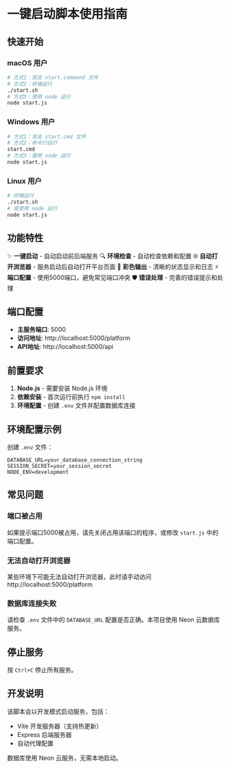 # 一键启动脚本使用指南

## 快速开始

### macOS 用户
```bash
# 方式1：双击 start.command 文件
# 方式2：终端运行
./start.sh
# 方式3：使用 node 运行
node start.js
```

### Windows 用户
```bash
# 方式1：双击 start.cmd 文件
# 方式2：命令行运行
start.cmd
# 方式3：使用 node 运行
node start.js
```

### Linux 用户
```bash
# 终端运行
./start.sh
# 或使用 node 运行
node start.js
```

## 功能特性

✨ **一键启动** - 自动启动前后端服务
🔍 **环境检查** - 自动检查依赖和配置
🌐 **自动打开浏览器** - 服务启动后自动打开平台页面
🎨 **彩色输出** - 清晰的状态显示和日志
⚡ **端口配置** - 使用5000端口，避免常见端口冲突
🛡️ **错误处理** - 完善的错误提示和处理

## 端口配置

- **主服务端口**: 5000
- **访问地址**: http://localhost:5000/platform
- **API地址**: http://localhost:5000/api

## 前置要求

1. **Node.js** - 需要安装 Node.js 环境
2. **依赖安装** - 首次运行前执行 `npm install`
3. **环境配置** - 创建 `.env` 文件并配置数据库连接

## 环境配置示例

创建 `.env` 文件：
```env
DATABASE_URL=your_database_connection_string
SESSION_SECRET=your_session_secret
NODE_ENV=development
```

## 常见问题

### 端口被占用
如果提示端口5000被占用，请先关闭占用该端口的程序，或修改 `start.js` 中的端口配置。

### 无法自动打开浏览器
某些环境下可能无法自动打开浏览器，此时请手动访问 http://localhost:5000/platform

### 数据库连接失败
请检查 `.env` 文件中的 `DATABASE_URL` 配置是否正确。本项目使用 Neon 云数据库服务。

## 停止服务

按 `Ctrl+C` 停止所有服务。

## 开发说明

该脚本会以开发模式启动服务，包括：
- Vite 开发服务器（支持热更新）
- Express 后端服务器
- 自动代理配置

数据库使用 Neon 云服务，无需本地启动。